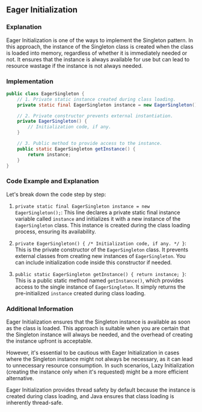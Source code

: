 
## Eager Initialization

### Explanation
Eager Initialization is one of the ways to implement the Singleton pattern. In this approach, the instance of the Singleton class is created when the class is loaded into memory, regardless of whether it is immediately needed or not. It ensures that the instance is always available for use but can lead to resource wastage if the instance is not always needed.

### Implementation

```java
public class EagerSingleton {
    // 1. Private static instance created during class loading.
    private static final EagerSingleton instance = new EagerSingleton();

    // 2. Private constructor prevents external instantiation.
    private EagerSingleton() {
        // Initialization code, if any.
    }

    // 3. Public method to provide access to the instance.
    public static EagerSingleton getInstance() {
        return instance;
    }
}
```

### Code Example and Explanation

Let's break down the code step by step:

1. `private static final EagerSingleton instance = new EagerSingleton();`: This line declares a private static final instance variable called `instance` and initializes it with a new instance of the `EagerSingleton` class. This instance is created during the class loading process, ensuring its availability.

2. `private EagerSingleton() { /* Initialization code, if any. */ }`: This is the private constructor of the `EagerSingleton` class. It prevents external classes from creating new instances of `EagerSingleton`. You can include initialization code inside this constructor if needed.

3. `public static EagerSingleton getInstance() { return instance; }`: This is a public static method named `getInstance()`, which provides access to the single instance of `EagerSingleton`. It simply returns the pre-initialized `instance` created during class loading.

### Additional Information

Eager Initialization ensures that the Singleton instance is available as soon as the class is loaded. This approach is suitable when you are certain that the Singleton instance will always be needed, and the overhead of creating the instance upfront is acceptable.

However, it's essential to be cautious with Eager Initialization in cases where the Singleton instance might not always be necessary, as it can lead to unnecessary resource consumption. In such scenarios, Lazy Initialization (creating the instance only when it's requested) might be a more efficient alternative.

Eager Initialization provides thread safety by default because the instance is created during class loading, and Java ensures that class loading is inherently thread-safe.
